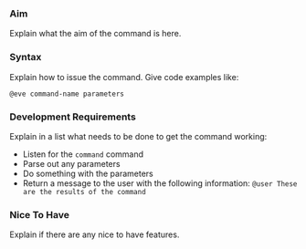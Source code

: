 ### Aim
Explain what the aim of the command is here.

### Syntax
Explain how to issue the command. Give code examples like:

```
@eve command-name parameters
```

### Development Requirements
Explain in a list what needs to be done to get the command working:

- Listen for the `command` command
- Parse out any parameters
- Do something with the parameters
- Return a message to the user with the following information: `@user These are the results of the command`

### Nice To Have
Explain if there are any nice to have features.
